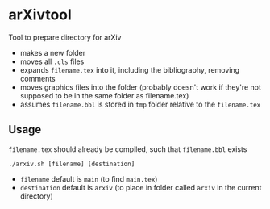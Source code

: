 # arXivtool
Tool to prepare directory for arXiv

* makes a new folder 
* moves all `.cls` files
* expands `filename.tex` into it, including the bibliography, removing comments
* moves graphics files into the folder (probably doesn't work if they're not supposed to be in the same folder as filename.tex) 
* assumes `filename.bbl` is stored in `tmp` folder relative to the `filename.tex`


Usage
-----

`filename.tex` should already be compiled, such that `filename.bbl` exists

`./arxiv.sh [filename] [destination]`


* `filename` default is `main` (to find `main.tex`)
* `destination` default is `arxiv` (to place in folder called `arxiv`  in the current directory)

